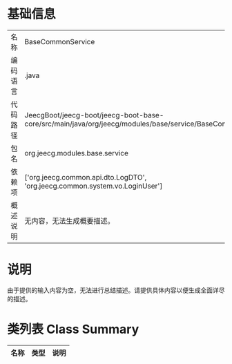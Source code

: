 # 基础信息

|      |      |
|------|------|
| 名称 | BaseCommonService |
| 编码语言 | .java |
| 代码路径 | JeecgBoot/jeecg-boot/jeecg-boot-base-core/src/main/java/org/jeecg/modules/base/service/BaseCommonService.java |
| 包名 | org.jeecg.modules.base.service |
| 依赖项 | ['org.jeecg.common.api.dto.LogDTO', 'org.jeecg.common.system.vo.LoginUser'] |
| 概述说明 | 无内容，无法生成概要描述。 |

# 说明

由于提供的输入内容为空，无法进行总结描述。请提供具体内容以便生成全面详尽的描述。

# 类列表 Class Summary

| 名称   | 类型  | 说明 |
|-------|------|-------------|




